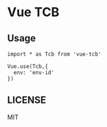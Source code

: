 # Vue TCB 

## Usage

```
import * as Tcb from 'vue-tcb'

Vue.use(Tcb,{
  env: 'env-id'
})
```

## LICENSE
MIT
